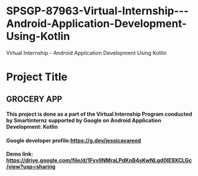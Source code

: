 # SPSGP-87963-Virtual-Internship---Android-Application-Development-Using-Kotlin
Virtual Internship - Android Application Development Using Kotlin

# Project Title
## **GROCERY APP**

#### This project is done as a part of the Virtual Internship Program conducted by Smartinternz supported by Google on Android Application Development: Kotlin

#### Google developer profile:https://g.dev/jessicavareed

#### Demo link: https://drive.google.com/file/d/1FvvlINMraLPdKnB4sKwNLgd0lE9XCLGc/view?usp=sharing
